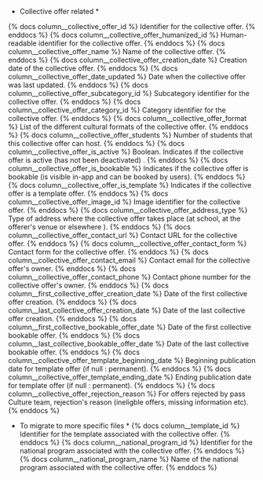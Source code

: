 * Collective offer related *

{% docs column__collective_offer_id %} Identifier for the collective offer. {% enddocs %}
{% docs column__collective_offer_humanized_id %} Human-readable identifier for the collective offer. {% enddocs %}
{% docs column__collective_offer_name %} Name of the collective offer. {% enddocs %}
{% docs column__collective_offer_creation_date %} Creation date of the collective offer. {% enddocs %}
{% docs column__collective_offer_date_updated %} Date when the collective offer was last updated. {% enddocs %}
{% docs column__collective_offer_subcategory_id %} Subcategory identifier for the collective offer. {% enddocs %}
{% docs column__collective_offer_category_id %} Category identifier for the collective offer. {% enddocs %}
{% docs column__collective_offer_format %} List of the different cultural formats of the collective offer. {% enddocs %}
{% docs column__collective_offer_students %} Number of students that this collective offer can host. {% enddocs %}
{% docs column__collective_offer_is_active %} Boolean. Indicates if the collective offer is active (has not been deactivated) . {% enddocs %}
{% docs column__collective_offer_is_bookable %} Indicates if the collective offer is bookable (is visible in-app and can be booked by users). {% enddocs %}
{% docs column__collective_offer_is_template %} Indicates if the collective offer is a template offer. {% enddocs %}
{% docs column__collective_offer_image_id %} Image identifier for the collective offer. {% enddocs %}
{% docs column__collective_offer_address_type %} Type of address where the collective offer takes place (at school, at the offerer's venue or elsewhere ). {% enddocs %}
{% docs column__collective_offer_contact_url %} Contact URL for the collective offer. {% enddocs %}
{% docs column__collective_offer_contact_form %} Contact form for the collective offer. {% enddocs %}
{% docs column__collective_offer_contact_email %} Contact email for the collective offer's owner. {% enddocs %}
{% docs column__collective_offer_contact_phone %} Contact phone number for the collective offer's owner. {% enddocs %}
{% docs column__first_collective_offer_creation_date %} Date of the first collective offer creation. {% enddocs %}
{% docs column__last_collective_offer_creation_date %} Date of the last collective offer creation. {% enddocs %}
{% docs column__first_collective_bookable_offer_date %} Date of the first collective bookable offer. {% enddocs %}
{% docs column__last_collective_bookable_offer_date %} Date of the last collective bookable offer. {% enddocs %}
{% docs column__collective_offer_template_beginning_date %} Beginning publication date for template offer (if null : permanent). {% enddocs %}
{% docs column__collective_offer_template_ending_date %} Ending publication date for template offer (if null : permanent). {% enddocs %}
{% docs column__collective_offer_rejection_reason %} For offers rejected by pass Culture team, rejection's reason (ineligble offers, missing information etc). {% enddocs %}

* To migrate to more specific files *
{% docs column__template_id %} Identifier for the template associated with the collective offer. {% enddocs %}
{% docs column__national_program_id %} Identifier for the national program associated with the collective offer. {% enddocs %}
{% docs column__national_program_name %} Name of the national program associated with the collective offer. {% enddocs %}
